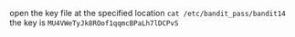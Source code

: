 open the key file at the specified location 
`cat /etc/bandit_pass/bandit14`
the key is `MU4VWeTyJk8ROof1qqmcBPaLh7lDCPvS`
